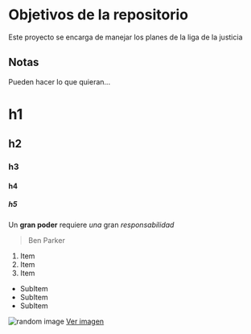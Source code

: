 # Objetivos de la repositorio

Este proyecto se encarga de manejar los planes de la liga de la justicia


## Notas
Pueden hacer lo que quieran...

# h1
## h2
### h3
#### h4
##### h5

Un **gran poder** requiere _una_ gran *responsabilidad*
> Ben Parker

1. Item
2. Item
3. Item
 * SubItem
 * SubItem
 * SubItem
  
  ![random image](https://media1.tenor.com/images/5c406b927ec59a31eb67e3366f3121ef/tenor.gif?itemid=11909469)
  [Ver imagen](https://media1.tenor.com/images/5c406b927ec59a31eb67e3366f3121ef/tenor.gif?itemid=11909469)
